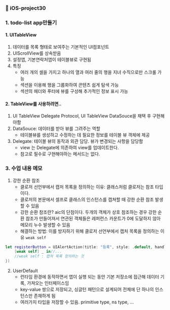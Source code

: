 ### 🍏 iOS-project30

### 1. todo-list app만들기
#### 1. UITableView
1. 데이터를 목록 형태로 보여주는 기본적인 UI컴포넌트
2. UIScrollView를 상속받음
3. 설정앱, 기본연락처앱이 테이블뷰로 구현됨
4. 특징
    - 여러 개의 셀을 가지고 하나의 열과 여러 줄의 행을 지녀 수직으로만 스크롤 가능
    - 섹션을 이용해 행을 그룹화하여 콘텐츠 쉽게 탐색 가능
    - 섹션의 헤더와 푸터에 뷰를 구성해 추가적인 정보 표시 가능

#### 2. TableView를 사용하려면..
1. UI TableView Delegate Protocol, UI TableView DataSouce을 채택 후 구현해야함
2. DataSouce: 데이터를 받아 뷰를 그려주는 역할
    - 테이블뷰를 생성하고 수정하는 데 필요한 정보를 테이블 뷰 객체에 제공
3. Delegate: 테이블 뷰의 동작과 외관 담당. 뷰가 변경되는 사항을 담당함
    - view 는 Delegate에 의존하여 view를 업데이트한다. 
    - 참고로 필수로 구현해야하는 메서드는 없다. 

### 3. 수업 내용 메모
1. 강한 순환 참조
    - 클로저 선언부에서 캡처 목록을 정의하는 이유: 클래스처럼 클로저는 참조 타입이다.
    - 클로저의 본문에서 셀프로 클래스의 인스턴스를 캡쳐할 때 강한 순환 참조 발생할 수 있음
    - 강한 순환 참조란? aic의 단점이다. 두개의 객체가 상호 참조하는 경우 강한 순환 참조가 만들어져서 연관된 객체들은 레퍼런스 카운트가 0에 도달하지 않아 메모리 누수 발생할 수 있음
    - 해결하는 방법: 이를 방지하기 위해 클로저 선언부에서 캡처 목록을 정의하는 이유 `weak self`
```swift
let registerButton = UIAlertAction(title: "등록", style: .default, handler: {
    [weak self] _ in//...
    //weak self : 캡쳐 목록 정의하는 것
})
```

2. UserDefault
    - 런타임 환경에 동작하면서 앱이 실행 되는 동안 기본 저장소에 접근해 데이터 기록, 가져오는 인터페이스임
    - key-value 쌍으로 저장되고, 싱글턴 패턴으로 설계되어 전체에 단 하나의 인스턴스만 존재하게 됨
    - 여러가지 타입을 저장할 수 있음. primitive type, ns type, ...

#

